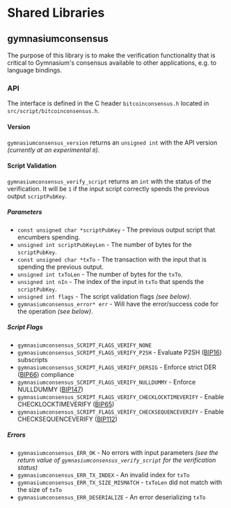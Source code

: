 Shared Libraries
================

## gymnasiumconsensus

The purpose of this library is to make the verification functionality that is critical to Gymnasium's consensus available to other applications, e.g. to language bindings.

### API

The interface is defined in the C header `bitcoinconsensus.h` located in  `src/script/bitcoinconsensus.h`.

#### Version

`gymnasiumconsensus_version` returns an `unsigned int` with the API version *(currently at an experimental `0`)*.

#### Script Validation

`gymnasiumconsensus_verify_script` returns an `int` with the status of the verification. It will be `1` if the input script correctly spends the previous output `scriptPubKey`.

##### Parameters
- `const unsigned char *scriptPubKey` - The previous output script that encumbers spending.
- `unsigned int scriptPubKeyLen` - The number of bytes for the `scriptPubKey`.
- `const unsigned char *txTo` - The transaction with the input that is spending the previous output.
- `unsigned int txToLen` - The number of bytes for the `txTo`.
- `unsigned int nIn` - The index of the input in `txTo` that spends the `scriptPubKey`.
- `unsigned int flags` - The script validation flags *(see below)*.
- `gymnasiumconsensus_error* err` - Will have the error/success code for the operation *(see below)*.

##### Script Flags
- `gymnasiumconsensus_SCRIPT_FLAGS_VERIFY_NONE`
- `gymnasiumconsensus_SCRIPT_FLAGS_VERIFY_P2SH` - Evaluate P2SH ([BIP16](https://github.com/bitcoin/bips/blob/master/bip-0016.mediawiki)) subscripts
- `gymnasiumconsensus_SCRIPT_FLAGS_VERIFY_DERSIG` - Enforce strict DER ([BIP66](https://github.com/bitcoin/bips/blob/master/bip-0066.mediawiki)) compliance
- `gymnasiumconsensus_SCRIPT_FLAGS_VERIFY_NULLDUMMY` - Enforce NULLDUMMY ([BIP147](https://github.com/bitcoin/bips/blob/master/bip-0147.mediawiki))
- `gymnasiumconsensus_SCRIPT_FLAGS_VERIFY_CHECKLOCKTIMEVERIFY` - Enable CHECKLOCKTIMEVERIFY ([BIP65](https://github.com/bitcoin/bips/blob/master/bip-0065.mediawiki))
- `gymnasiumconsensus_SCRIPT_FLAGS_VERIFY_CHECKSEQUENCEVERIFY` - Enable CHECKSEQUENCEVERIFY ([BIP112](https://github.com/bitcoin/bips/blob/master/bip-0112.mediawiki))

##### Errors
- `gymnasiumconsensus_ERR_OK` - No errors with input parameters *(see the return value of `gymnasiumconsensus_verify_script` for the verification status)*
- `gymnasiumconsensus_ERR_TX_INDEX` - An invalid index for `txTo`
- `gymnasiumconsensus_ERR_TX_SIZE_MISMATCH` - `txToLen` did not match with the size of `txTo`
- `gymnasiumconsensus_ERR_DESERIALIZE` - An error deserializing `txTo`
